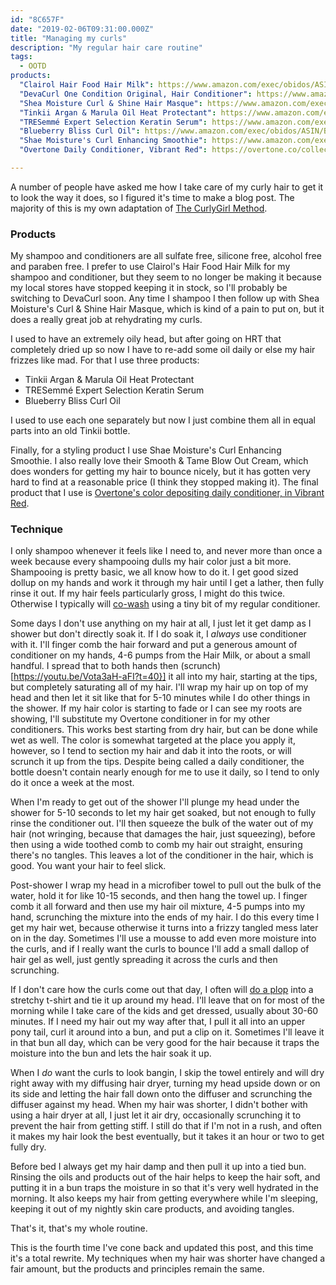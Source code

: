 ```yaml
---
id: "8C657F"
date: "2019-02-06T09:31:00.000Z"
title: "Managing my curls"
description: "My regular hair care routine"
tags:
  - OOTD
products:
  "Clairol Hair Food Hair Milk": https://www.amazon.com/exec/obidos/ASIN/B073ZNRZP2/curvyandtrans-20
  "DevaCurl One Condition Original, Hair Conditioner": https://www.amazon.com/exec/obidos/ASIN/B000TK99NU/curvyandtrans-20
  "Shea Moisture Curl & Shine Hair Masque": https://www.amazon.com/exec/obidos/ASIN/B07CKGRMYM/curvyandtrans-20
  "Tinkii Argan & Marula Oil Heat Protectant": https://www.amazon.com/exec/obidos/ASIN/B015PG7I6C/curvyandtrans-20
  "TRESemmé Expert Selection Keratin Serum": https://www.amazon.com/exec/obidos/ASIN/B00AO4EBOI/curvyandtrans-20
  "Blueberry Bliss Curl Oil": https://www.amazon.com/exec/obidos/ASIN/B01EXNIJTI/curvyandtrans-20
  "Shae Moisture's Curl Enhancing Smoothie": https://www.amazon.com/exec/obidos/ASIN/B0038TVH3Y/curvyandtrans-20
  "Overtone Daily Conditioner, Vibrant Red": https://overtone.co/collections/shop-by-color-red/products/vibrant-red-daily-conditioner

---
```


A number of people have asked me how I take care of my curly hair to get it to look the way it does, so I figured it's time to make a blog post.  The majority of this is my own adaptation of [The CurlyGirl Method](https://www.naturallycurly.com/curlreading/no-poo/the-curly-girl-method-for-coily-hair).

### Products

My shampoo and conditioners are all sulfate free, silicone free, alcohol free and paraben free. I prefer to use Clairol's Hair Food Hair Milk for my shampoo and conditioner, but they seem to no longer be making it because my local stores have stopped keeping it in stock, so I'll probably be switching to DevaCurl soon. Any time I shampoo I then follow up with Shea Moisture's Curl & Shine Hair Masque, which is kind of a pain to put on, but it does a really great job at rehydrating my curls.

I used to have an extremely oily head, but after going on HRT that completely dried up so now I have to re-add some oil daily or else my hair frizzes like mad. For that I use three products:

- Tinkii Argan & Marula Oil Heat Protectant
- TRESemmé Expert Selection Keratin Serum
- Blueberry Bliss Curl Oil

I used to use each one separately but now I just combine them all in equal parts into an old Tinkii bottle.

Finally, for a styling product I use Shae Moisture's Curl Enhancing Smoothie. I also really love their Smooth & Tame Blow Out Cream, which does wonders for getting my hair to bounce nicely, but it has gotten very hard to find at a reasonable price (I think they stopped making it). The final product that I use is [Overtone's color depositing daily conditioner, in Vibrant Red](https://overtone.co/collections/shop-by-color-red/products/vibrant-red-daily-conditioner).

### Technique

I only shampoo whenever it feels like I need to, and never more than once a week because every shampooing dulls my hair color just a bit more. Shampooing is pretty basic, we all know how to do it. I get good sized dollup on my hands and work it through my hair until I get a lather, then fully rinse it out. If my hair feels particularly gross, I might do this twice. Otherwise I typically will [co-wash](https://www.devacurl.com/blog/co-washing-101/) using a tiny bit of my regular conditioner.

Some days I don't use anything on my hair at all, I just let it get damp as I shower but don't directly soak it. If I do soak it, I _always_ use conditioner with it. I'll finger comb the hair forward and put a generous amount of conditioner on my hands, 4-6 pumps from the Hair Milk, or about a small handful. I spread that to both hands then (scrunch)[https://youtu.be/Vota3aH-aFI?t=40}] it all into my hair, starting at the tips, but completely saturating all of my hair. I'll wrap my hair up on top of my head and then let it sit like that for 5-10 minutes while I do other things in the shower. If my hair color is starting to fade or I can see my roots are showing, I'll substitute my Overtone conditioner in for my other conditioners. This works best starting from dry hair, but can be done while wet as well. The color is somewhat targeted at the place you apply it, however, so I tend to section my hair and dab it into the roots, or will scrunch it up from the tips. Despite being called a daily conditioner, the bottle doesn't contain nearly enough for me to use it daily, so I tend to only do it once a week at the most.

When I'm ready to get out of the shower I'll plunge my head under the shower for 5-10 seconds to let my hair get soaked, but not enough to fully rinse the conditioner out. I'll then squeeze the bulk of the water out of my hair (not wringing, because that damages the hair, just squeezing), before then using a wide toothed comb to comb my hair out straight, ensuring there's no tangles. This leaves a lot of the conditioner in the hair, which is good. You want your hair to feel slick.

Post-shower I wrap my head in a microfiber towel to pull out the bulk of the water, hold it for like 10-15 seconds, and then hang the towel up. I finger comb it all forward and then use my hair oil mixture, 4-5 pumps into my hand, scrunching the mixture into the ends of my hair. I do this every time I get my hair wet, because otherwise it turns into a frizzy tangled mess later on in the day. Sometimes I'll use a mousse to add even more moisture into the curls, and if I really want the curls to bounce I'll add a small dallop of hair gel as well, just gently spreading it across the curls and then scrunching.

If I don't care how the curls come out that day, I often will [do a plop](https://www.buzzfeed.com/augustafalletta/plopping-is-the-best-kept-secret-for-perfect-natural-curls) into a stretchy t-shirt and tie it up around my head. I'll leave that on for most of the morning while I take care of the kids and get dressed, usually about 30-60 minutes. If I need my hair out my way after that, I pull it all into an upper pony tail, curl it around into a bun, and put a clip on it. Sometimes I'll leave it in that bun all day, which can be very good for the hair because it traps the moisture into the bun and lets the hair soak it up.

When I _do_ want the curls to look bangin, I skip the towel entirely and will dry right away with my diffusing hair dryer, turning my head upside down or on its side and letting the hair fall down onto the diffuser and scrunching the diffuser against my head. When my hair was shorter, I didn't bother with using a hair dryer at all, I just let it air dry, occasionally scrunching it to prevent the hair from getting stiff. I still do that if I'm not in a rush, and often it makes my hair look the best eventually, but it takes it an hour or two to get fully dry.

Before bed I always get my hair damp and then pull it up into a tied bun. Rinsing the oils and products out of the hair helps to keep the hair soft, and putting it in a bun traps the moisture in so that it's very well hydrated in the morning. It also keeps my hair from getting everywhere while I'm sleeping, keeping it out of my nightly skin care products, and avoiding tangles.

That's it, that's my whole routine.

This is the fourth time I've cone back and updated this post, and this time it's a total rewrite. My techniques when my hair was shorter have changed a fair amount, but the products and principles remain the same.
